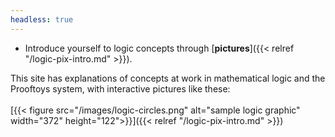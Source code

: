 ```yaml
---
headless: true
---
```


* Introduce yourself to logic concepts through
  [**pictures**]({{< relref "/logic-pix-intro.md" >}}).

This site has explanations of concepts at work in mathematical logic
and the Prooftoys system, with interactive pictures like these:
<br>
<br>
[{{< figure src="/images/logic-circles.png" alt="sample logic graphic"
   width="372" height="122">}}]({{< relref "/logic-pix-intro.md" >}})


